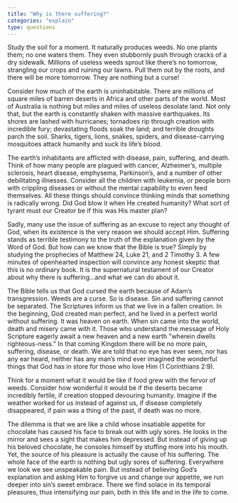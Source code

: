 ```yaml
---
title: "Why is there suffering?"
categories: "explain"
type: questions
---
```


Study the soil for a moment. It naturally produces weeds. No one plants them; no one waters them. They even stubbornly push through cracks of a dry sidewalk. Millions of useless weeds sprout like there’s no tomorrow, strangling our crops and ruining our lawns. Pull them out by the roots, and there will be more tomorrow. They are nothing but a curse!

Consider how much of the earth is uninhabitable. There are millions of square miles of barren deserts in Africa and other parts of the world. Most of Australia is nothing but miles and miles of useless desolate land. Not only that, but the earth is constantly shaken with massive earthquakes. Its shores are lashed with hurricanes; tornadoes rip through creation with incredible fury; devastating floods soak the land; and terrible droughts parch the soil. Sharks, tigers, lions, snakes, spiders, and disease-carrying mosquitoes attack humanity and suck its life’s blood.

The earth’s inhabitants are afflicted with disease, pain, suffering, and death. Think of how many people are plagued with cancer, Alzheimer’s, multiple sclerosis, heart disease, emphysema, Parkinson’s, and a number of other debilitating illnesses. Consider all the children with leukemia, or people born with crippling diseases or without the mental capability to even feed themselves. All these things should convince thinking minds that something is radically wrong. Did God blow it when He created humanity? What sort of tyrant must our Creator be if this was His master plan?

Sadly, many use the issue of suffering as an excuse to reject any thought of God, when its existence is the very reason we should accept Him. Suffering stands as terrible testimony to the truth of the explanation given by the Word of God. But how can we know that the Bible is true? Simply by studying the prophecies of Matthew 24, Luke 21, and 2 Timothy 3. A few minutes of openhearted inspection will convince any honest skeptic that this is no ordinary book. It is the supernatural testament of our Creator about why there is suffering...and what we can do about it.

The Bible tells us that God cursed the earth because of Adam’s transgression. Weeds are a curse. So is disease. Sin and suffering cannot be separated. The Scriptures inform us that we live in a fallen creation. In the beginning, God created man perfect, and he lived in a perfect world without suffering. It was heaven on earth. When sin came into the world, death and misery came with it. Those who understand the message of Holy Scripture eagerly await a new heaven and a new earth "wherein dwells righteous-ness." In that coming Kingdom there will be no more pain, suffering, disease, or death. We are told that no eye has ever seen, nor has any ear heard, neither has any man’s mind ever imagined the wonderful things that God has in store for those who love Him (1 Corinthians 2:9).

Think for a moment what it would be like if food grew with the fervor of weeds. Consider how wonderful it would be if the deserts became incredibly fertile, if creation stopped devouring humanity. Imagine if the weather worked for us instead of against us, if disease completely disappeared, if pain was a thing of the past, if death was no more.

The dilemma is that we are like a child whose insatiable appetite for chocolate has caused his face to break out with ugly sores. He looks in the mirror and sees a sight that makes him depressed. But instead of giving up his beloved chocolate, he consoles himself by stuffing more into his mouth. Yet, the source of his pleasure is actually the cause of his suffering. The whole face of the earth is nothing but ugly sores of suffering. Everywhere we look we see unspeakable pain. But instead of believing God’s explanation and asking Him to forgive us and change our appetite, we run deeper into sin’s sweet embrace. There we find solace in its temporal pleasures, thus intensifying our pain, both in this life and in the life to come.